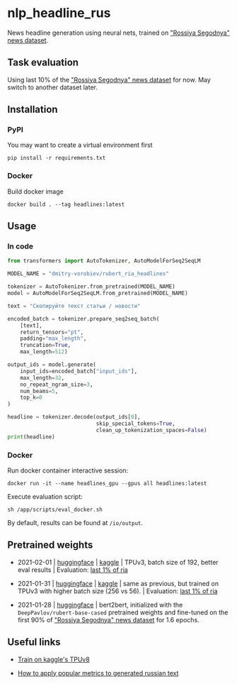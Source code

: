 # nlp_headline_rus
News headline generation using neural nets, trained on ["Rossiya Segodnya" news dataset](https://github.com/RossiyaSegodnya/ria_news_dataset).

## Task evaluation
Using last 10% of the ["Rossiya Segodnya" news dataset](https://github.com/RossiyaSegodnya/ria_news_dataset) for now. May switch to another dataset later.

## Installation

### PyPI

You may want to create a virtual environment first

```shell
pip install -r requirements.txt
```

### Docker

Build docker image

```shell
docker build . --tag headlines:latest
```

## Usage

### In code

```python
from transformers import AutoTokenizer, AutoModelForSeq2SeqLM

MODEL_NAME = "dmitry-vorobiev/rubert_ria_headlines"

tokenizer = AutoTokenizer.from_pretrained(MODEL_NAME)
model = AutoModelForSeq2SeqLM.from_pretrained(MODEL_NAME)

text = "Скопируйте текст статьи / новости"

encoded_batch = tokenizer.prepare_seq2seq_batch(
    [text],
    return_tensors="pt",
    padding="max_length",
    truncation=True,
    max_length=512)

output_ids = model.generate(
    input_ids=encoded_batch["input_ids"],
    max_length=32,
    no_repeat_ngram_size=3,
    num_beams=5,
    top_k=0
)

headline = tokenizer.decode(output_ids[0], 
                            skip_special_tokens=True, 
                            clean_up_tokenization_spaces=False)
print(headline)
```

### Docker

Run docker container interactive session:

```shell
docker run -it --name headlines_gpu --gpus all headlines:latest
```

Execute evaluation script:
```shell
sh /app/scripts/eval_docker.sh
```

By default, results can be found at `/io/output`.

## Pretrained weights

- 2021-02-01 | [huggingface](https://huggingface.co/dmitry-vorobiev/rubert_ria_headlines/tree/126137f039f070501549cd7b6f2aa133545d5df0) | [kaggle](https://www.kaggle.com/dvorobiev/bert2bertweights-192) | TPUv3, batch size of 192, better eval results | Evaluation: [last 1% of ria](https://drive.google.com/drive/folders/1xtCnkbGNNu5jGQ9H9Mg55Cx7RTcyhQw9?usp=sharing)

- 2021-01-31 | [huggingface](https://huggingface.co/dmitry-vorobiev/rubert_ria_headlines/tree/5b67024544fb68a42afe954be12925f9c23fe50a) | 
   [kaggle](https://www.kaggle.com/dvorobiev/bert2bert-weights) | same as previous, but trained on TPUv3 with higher batch size (256 vs 56). | Evaluation: [last 1% of ria](https://drive.google.com/drive/folders/1QNC9wPfbDB9HaTFC2YtBMSE7FXjT0zq_?usp=sharing)

- 2021-01-28 | [huggingface](https://huggingface.co/dmitry-vorobiev/rubert_ria_headlines/tree/e0a2e3bf4a4c9069bb6cdf48ef7cc7f3301de4c6) | 
   bert2bert, initialized with the `DeepPavlov/rubert-base-cased` pretrained weights and 
   fine-tuned on the first 90% of ["Rossiya Segodnya" news dataset](https://github.com/RossiyaSegodnya/ria_news_dataset) for 1.6 epochs.

## Useful links

- [Train on kaggle's TPUv8](https://www.kaggle.com/dvorobiev/try-train-seq2seq-ria-tpu)

- [How to apply popular metrics to generated russian text](https://www.kaggle.com/phoenix120/baseline-summarization)
